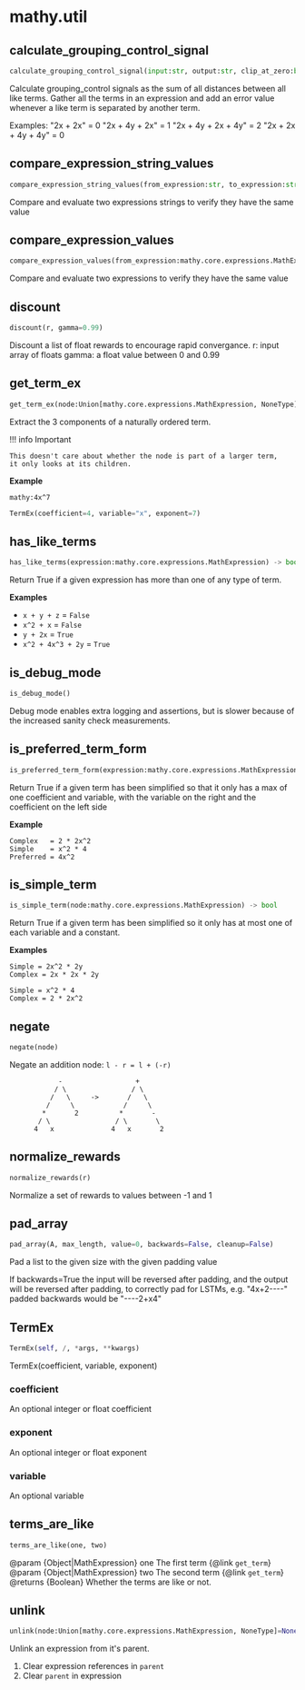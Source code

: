 # mathy.util

## calculate_grouping_control_signal
```python
calculate_grouping_control_signal(input:str, output:str, clip_at_zero:bool=False) -> float
```
Calculate grouping_control signals as the sum of all distances between
all like terms. Gather all the terms in an expression and add an error value
whenever a like term is separated by another term.

Examples:
    "2x + 2x" = 0
    "2x + 4y + 2x" = 1
    "2x + 4y + 2x + 4y" = 2
    "2x + 2x + 4y + 4y" = 0

## compare_expression_string_values
```python
compare_expression_string_values(from_expression:str, to_expression:str, history:Union[List[Any], NoneType]=None)
```
Compare and evaluate two expressions strings to verify they have the
same value
## compare_expression_values
```python
compare_expression_values(from_expression:mathy.core.expressions.MathExpression, to_expression:mathy.core.expressions.MathExpression, history:Union[List[Any], NoneType]=None)
```
Compare and evaluate two expressions to verify they have the same value
## discount
```python
discount(r, gamma=0.99)
```
Discount a list of float rewards to encourage rapid convergance.
r: input array of floats
gamma: a float value between 0 and 0.99
## get_term_ex
```python
get_term_ex(node:Union[mathy.core.expressions.MathExpression, NoneType]) -> Union[mathy.util.TermEx, NoneType]
```
Extract the 3 components of a naturally ordered term.

!!! info Important

    This doesn't care about whether the node is part of a larger term,
    it only looks at its children.

__Example__


`mathy:4x^7`

```python
TermEx(coefficient=4, variable="x", exponent=7)
```

## has_like_terms
```python
has_like_terms(expression:mathy.core.expressions.MathExpression) -> bool
```
Return True if a given expression has more than one of any type of term.

__Examples__


- `x + y + z` = `False`
- `x^2 + x` = `False`
- `y + 2x` = `True`
- `x^2 + 4x^3 + 2y` = `True`

## is_debug_mode
```python
is_debug_mode()
```
Debug mode enables extra logging and assertions, but is slower because of
the increased sanity check measurements.
## is_preferred_term_form
```python
is_preferred_term_form(expression:mathy.core.expressions.MathExpression) -> bool
```

Return True if a given term has been simplified so that it only has
a max of one coefficient and variable, with the variable on the right
and the coefficient on the left side

__Example__


    Complex   = 2 * 2x^2
    Simple    = x^2 * 4
    Preferred = 4x^2

## is_simple_term
```python
is_simple_term(node:mathy.core.expressions.MathExpression) -> bool
```

Return True if a given term has been simplified so it only has at
most one of each variable and a constant.

__Examples__


    Simple = 2x^2 * 2y
    Complex = 2x * 2x * 2y

    Simple = x^2 * 4
    Complex = 2 * 2x^2

## negate
```python
negate(node)
```
Negate an addition node: `l - r = l + (-r)`

```
            -                  +
           / \                / \
          /   \     ->       /   \
         /     \            /     \
        *       2          *       -
       / \                / \       \
      4   x              4   x       2
```

## normalize_rewards
```python
normalize_rewards(r)
```
Normalize a set of rewards to values between -1 and 1
## pad_array
```python
pad_array(A, max_length, value=0, backwards=False, cleanup=False)
```
Pad a list to the given size with the given padding value

If backwards=True the input will be reversed after padding, and
the output will be reversed after padding, to correctly pad for
LSTMs, e.g. "4x+2----" padded backwards would be "----2+x4"

## TermEx
```python
TermEx(self, /, *args, **kwargs)
```
TermEx(coefficient, variable, exponent)
### coefficient
An optional integer or float coefficient
### exponent
An optional integer or float exponent
### variable
An optional variable
## terms_are_like
```python
terms_are_like(one, two)
```

@param {Object|MathExpression} one The first term {@link `get_term`}
@param {Object|MathExpression} two The second term {@link `get_term`}
@returns {Boolean} Whether the terms are like or not.

## unlink
```python
unlink(node:Union[mathy.core.expressions.MathExpression, NoneType]=None) -> Union[mathy.core.expressions.MathExpression, NoneType]
```
Unlink an expression from it's parent.

1. Clear expression references in `parent`
2. Clear `parent` in expression

